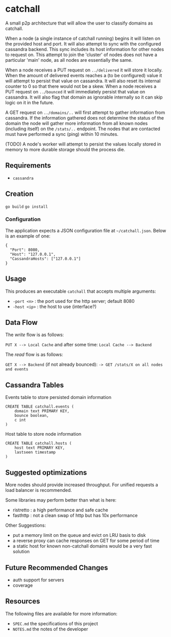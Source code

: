 # catchall

A small p2p architecture that will allow the user to classify domains as catchall.

When a node (a single instance of catchall running) begins it will listen on the
provided host and port. It will also attempt to sync with the configured cassandra
backend. This sync includes its host information for other nodes to request on.
This attempt to join the 'cluster' of nodes does not have a particular 'main'
node, as all nodes are essentially the same.

When a node receives a PUT request on `../delivered` it will store it locally. When
the amount of delivered events reaches a (to be configured) value it will attempt
to persist that value on cassandra. It will also reset its internal counter to 0
so that there would not be a skew.
When a node receives a PUT request on `../bounced` it will immediately persist
that value on cassandra. It will also flag that domain as ignorable internally
so it can skip logic on it in the future.

A GET request on `../domains/..` will first attempt to gather information from
cassandra. If the information gathered does not determine the status of the domain
the node will gather more information from all known nodes (including itself) on
the `/stats/..` endpoint.  The nodes that are contacted must have performed
a sync (ping) within 10 minutes. 

(TODO) A node's worker will attempt to persist the values locally stored in 
memory to more durable storage should the process die.

## Requirements

- `cassandra`

## Creation

`go build`
`go install`

### Configuration

The application expects a JSON configuration file at `~/catchall.json`. Below is
an example of one:

```
{
  "Port": 8080,
  "Host": "127.0.0.1",
  "CassandraHosts": ["127.0.0.1"]
}
```

## Usage

This produces an executable `catchall` that accepts multiple arguments:

- `-port <n>` : the port used for the http server; default 8080
- `-host <ip>` : the host to use (interface?)

## Data Flow

The *write* flow is as follows:

`PUT X --> Local Cache`
 and after some time:
`Local Cache --> Backend`

The *read* flow is as follows:

`GET X --> Backend`
(if not already bounced):
`-> GET /stats/X on all nodes and events`

## Cassandra Tables

Events table to store persisted domain information

```
CREATE TABLE catchall.events (
    domain text PRIMARY KEY,
    bounce boolean,
    c int
)
```

Host table to store node information

```
CREATE TABLE catchall.hosts (
    host text PRIMARY KEY,
    lastseen timestamp
)
```

## Suggested optimizations

More nodes should provide increased throughput. For unified requests a load
balancer is recommended.

Some libraries may perform better than what is here:
- ristretto : a high performance and safe cache
- fasthttp : not a clean swap of http but has 10x performance

Other Suggestions:
- put a memory limit on the queue and evict on LRU basis to disk
- a reverse proxy can cache responses on GET for some period of time
- a static host for known non-catchall domains would be a very fast solution

## Future Recommended Changes

- auth support for servers
- coverage

## Resources

The following files are available for more information:

- `SPEC.md` the specifications of this project
- `NOTES.md` the notes of the developer
